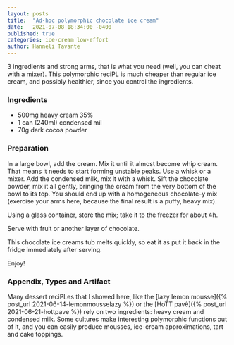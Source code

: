 ```yaml
---
layout: posts
title:  "Ad-hoc polymorphic chocolate ice cream"
date:   2021-07-08 18:34:00 -0400
published: true
categories: ice-cream low-effort
author: Hanneli Tavante
---
```


3 ingredients and strong arms, that is what you need (well, you can cheat with a mixer). This polymorphic reciPL is much cheaper than regular ice cream, and possibly healthier, since you control the ingredients.

### Ingredients

* 500mg heavy cream 35%
* 1 can (240ml) condensed mil
* 70g dark cocoa powder



### Preparation

In a large bowl, add the cream. Mix it until it almost become whip cream. That means it needs to start forming unstable peaks. Use a whisk or a mixer. Add the condensed milk, mix it with a whisk. Sift the chocolate powder, mix it all gently, bringing the cream from the very bottom of the bowl to its top. You should end up with a homogeneous chocolate-y mix (exercise your arms here, because the final result is a puffy, heavy mix).

Using a glass container, store the mix; take it to the freezer for about 4h.

Serve with fruit or another layer of chocolate.

This chocolate ice creams tub melts quickly, so eat it as put it back in the fridge immediately after serving. 

Enjoy!





### Appendix, Types and Artifact

Many dessert reciPLes that I showed here, like the [lazy lemon mousse]({% post_url 2021-06-14-lemonmousselazy %}) or the [HoTT pavê]({% post_url 2021-06-21-hottpave %}) rely on two ingredients: heavy cream and condensed milk. Some cultures make interesting polymorphic functions out of it, and you can easily produce mousses, ice-cream approximations, tart and cake toppings.